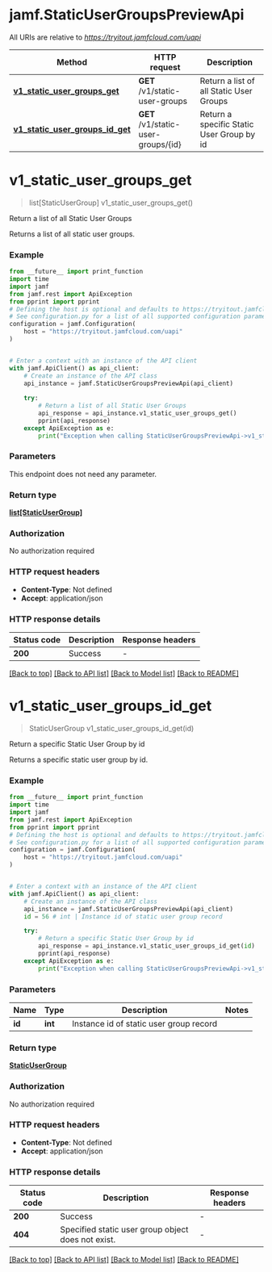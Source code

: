 # jamf.StaticUserGroupsPreviewApi

All URIs are relative to *https://tryitout.jamfcloud.com/uapi*

Method | HTTP request | Description
------------- | ------------- | -------------
[**v1_static_user_groups_get**](StaticUserGroupsPreviewApi.md#v1_static_user_groups_get) | **GET** /v1/static-user-groups | Return a list of all Static User Groups 
[**v1_static_user_groups_id_get**](StaticUserGroupsPreviewApi.md#v1_static_user_groups_id_get) | **GET** /v1/static-user-groups/{id} | Return a specific Static User Group by id 


# **v1_static_user_groups_get**
> list[StaticUserGroup] v1_static_user_groups_get()

Return a list of all Static User Groups 

Returns a list of all static user groups. 

### Example

```python
from __future__ import print_function
import time
import jamf
from jamf.rest import ApiException
from pprint import pprint
# Defining the host is optional and defaults to https://tryitout.jamfcloud.com/uapi
# See configuration.py for a list of all supported configuration parameters.
configuration = jamf.Configuration(
    host = "https://tryitout.jamfcloud.com/uapi"
)


# Enter a context with an instance of the API client
with jamf.ApiClient() as api_client:
    # Create an instance of the API class
    api_instance = jamf.StaticUserGroupsPreviewApi(api_client)
    
    try:
        # Return a list of all Static User Groups 
        api_response = api_instance.v1_static_user_groups_get()
        pprint(api_response)
    except ApiException as e:
        print("Exception when calling StaticUserGroupsPreviewApi->v1_static_user_groups_get: %s\n" % e)
```

### Parameters
This endpoint does not need any parameter.

### Return type

[**list[StaticUserGroup]**](StaticUserGroup.md)

### Authorization

No authorization required

### HTTP request headers

 - **Content-Type**: Not defined
 - **Accept**: application/json

### HTTP response details
| Status code | Description | Response headers |
|-------------|-------------|------------------|
**200** | Success |  -  |

[[Back to top]](#) [[Back to API list]](../README.md#documentation-for-api-endpoints) [[Back to Model list]](../README.md#documentation-for-models) [[Back to README]](../README.md)

# **v1_static_user_groups_id_get**
> StaticUserGroup v1_static_user_groups_id_get(id)

Return a specific Static User Group by id 

Returns a specific static user group by id. 

### Example

```python
from __future__ import print_function
import time
import jamf
from jamf.rest import ApiException
from pprint import pprint
# Defining the host is optional and defaults to https://tryitout.jamfcloud.com/uapi
# See configuration.py for a list of all supported configuration parameters.
configuration = jamf.Configuration(
    host = "https://tryitout.jamfcloud.com/uapi"
)


# Enter a context with an instance of the API client
with jamf.ApiClient() as api_client:
    # Create an instance of the API class
    api_instance = jamf.StaticUserGroupsPreviewApi(api_client)
    id = 56 # int | Instance id of static user group record

    try:
        # Return a specific Static User Group by id 
        api_response = api_instance.v1_static_user_groups_id_get(id)
        pprint(api_response)
    except ApiException as e:
        print("Exception when calling StaticUserGroupsPreviewApi->v1_static_user_groups_id_get: %s\n" % e)
```

### Parameters

Name | Type | Description  | Notes
------------- | ------------- | ------------- | -------------
 **id** | **int**| Instance id of static user group record | 

### Return type

[**StaticUserGroup**](StaticUserGroup.md)

### Authorization

No authorization required

### HTTP request headers

 - **Content-Type**: Not defined
 - **Accept**: application/json

### HTTP response details
| Status code | Description | Response headers |
|-------------|-------------|------------------|
**200** | Success |  -  |
**404** | Specified static user group object does not exist. |  -  |

[[Back to top]](#) [[Back to API list]](../README.md#documentation-for-api-endpoints) [[Back to Model list]](../README.md#documentation-for-models) [[Back to README]](../README.md)

